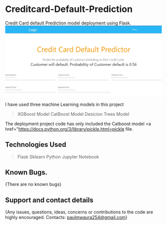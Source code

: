 # Creditcard-Default-Prediction
Credit Card default Prediction model deployment using Flask.
![Screenshot](credit_card.jpg)

I have used three machine Learning models in this project
> XGBoost Model
> CatBoost Model
> Desicion Trees Model

The deployment project code has only included the Catboost model <a href="https://docs.python.org/3/library/pickle.html>pickle file.</a>

## Technologies Used
> Flask
> Sklearn
> Python
> Jupyter Notebook

## Known Bugs.
{There are no known bugs}

## Support and contact details
{Any issues, questions, ideas, concerns or contributions to the code are highly encouraged. Contacts: paulmwaura254@gmail.com}
